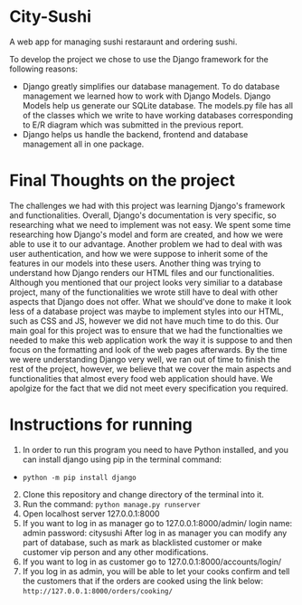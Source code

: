 # City-Sushi
A web app for managing sushi restaraunt and ordering sushi. 

To develop the project we chose to use the Django framework for the following reasons:
- Django greatly simplifies our database management. To do database management we learned how to work with Django Models. Django Models help us generate our SQLite database. The models.py file has all of the classes which we write to have working databases corresponding to E/R diagram which was submitted in the previous report.
- Django helps us handle the backend, frontend and database management all in one package.

# Final Thoughts on the project
The challenges we had with this project was learning Django's framework and functionalities. Overall, Django's documentation is very specific, so researching what we need to implement was not easy. We spent some time researching how Django's model and form are created, and how we were able to use it to our advantage. Another problem we had to deal with was user authentication, and how we were suppose to inherit some of the features in our models into these users. Another thing was trying to understand how Django renders our HTML files and our functionalities. Although you mentioned that our project looks very similiar to a database project, many of the functionalities we wrote still have to deal with other aspects that Django does not offer. What we should've done to make it look less of a database project was maybe to implement styles into our HTML, such as CSS and JS, however we did not have much time to do this. Our main goal for this project was to ensure that we had the functionalties we needed to make this web application work the way it is suppose to and then focus on the formatting and look of the web pages afterwards. By the time we were understanding Django very well, we ran out of time to finish the rest of the project, however, we believe that we cover the main aspects and functionalities that almost every food web application should have. We apolgize for the fact that we did not meet every specification you required.

# Instructions for running
1) In order to run this program you need to have Python installed, and you can install django using pip in the terminal command:
  - `python -m pip install django`
2) Clone this repository and change directory of the terminal into it. 
3) Run the command: `python manage.py runserver`
4) Open localhost server 127.0.0.1:8000
5) If you want to log in as manager go to 127.0.0.1:8000/admin/
    login name: admin
    password: citysushi
   After log in as manager you can modify any part of database, such as mark as blacklisted customer or make customer vip person and any other modifications.
6) If you want to log in as customer go to 127.0.0.1:8000/accounts/login/
7) If you log in as admin, you will be able to let your cooks confirm and tell the customers that if the orders are cooked using the link below:     
    `http://127.0.0.1:8000/orders/cooking/`

